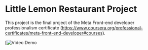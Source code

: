 # Little Lemon Restaurant Project

This project is the final project of the Meta Front-end developer professionalism certificate (https://www.coursera.org/professional-certificates/meta-front-end-developer#courses).

[![Video Demo]([https://www.youtube.com/watch?v=VIDEO_ID](https://www.awesomescreenshot.com/video/23988280?key=730be44b47f0cc0f964d87fcebce256e)https://www.awesomescreenshot.com/video/23988280?key=730be44b47f0cc0f964d87fcebce256e)

